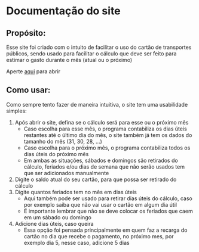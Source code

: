 <h1>Documentação do site</h1>
  <h2>Propósito:</h2>
    <p>Esse site foi criado com o intuito de facilitar o uso do cartão de transportes públicos, sendo usado para facilitar o cálculo que deve ser feito para estimar o gasto durante o mês (atual ou o próximo)</p>
    <p>Aperte <a href="https://gbarbosa06.github.io/JavaScript/gastoCartao/" target="_blank">aqui</a> para abrir</p>
  <h2>Como usar: </h2>
    <p>Como sempre tento fazer de maneira intuitiva, o site tem uma usabilidade simples: </p>
    <p>
      <ol>
        <li>Após abrir o site, defina se o cálculo será para esse ou o próximo mês <ul><li>Caso escolha para esse mês, o programa contabiliza os dias úteis restantes até o último dia do mês, o site também já tem os dados do tamanho do mês (31, 30, 28, ...)</li>       <li>Caso escolha para o próximo mês, o programa contabiliza todos os dias úteis do próximo mês</li>      <li>Em ambas as situações, sábados e domingos são retirados do cálculo, feriados e/ou dias de semana que não serão usados tem que ser adicionados manualmente</li></ul> </li>
        <li>Digite o saldo atual do seu cartão, para que possa ser retirado do cálculo</li>
        <li>Digite quantos feriados tem no mês em dias úteis   <ul><li>Aqui também pode ser usado para retirar dias úteis do cálculo, caso por exemplo saiba que não vai usar o cartão em algum dia útil</li><li>É importante lembrar que não se deve colocar os feriados que caem em um sábado ou domingo</li></ul></li>
        <li>Adicione dias úteis, caso queira <ul><li>Essa opção foi pensada principalmente em quem faz a recarga do cartão no dia que recebe o pagamento, no próximo mes, por exemplo dia 5, nesse caso, adicione 5 dias</li></ul></li>
      </ol>
    </p>
